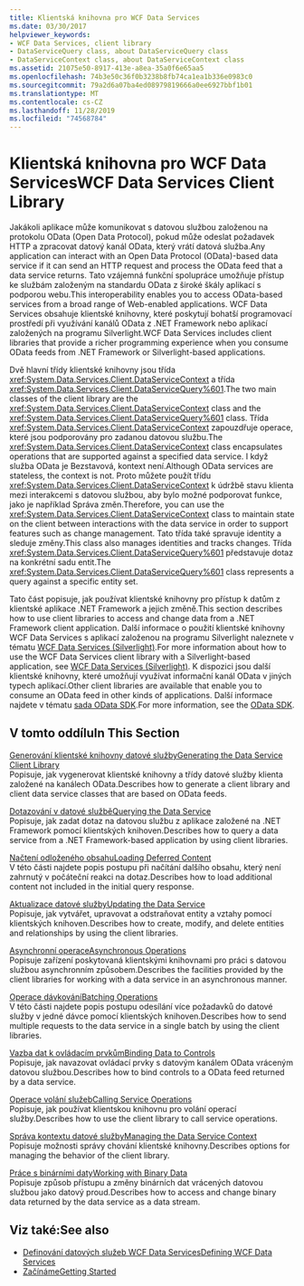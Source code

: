 ```yaml
---
title: Klientská knihovna pro WCF Data Services
ms.date: 03/30/2017
helpviewer_keywords:
- WCF Data Services, client library
- DataServiceQuery class, about DataServiceQuery class
- DataServiceContext class, about DataServiceContext class
ms.assetid: 21075e50-8917-413e-a8ea-35a0f6e65aa5
ms.openlocfilehash: 74b3e50c36f0b3238b8fb74ca1ea1b336e0983c0
ms.sourcegitcommit: 79a2d6a07ba4ed08979819666a0ee6927bbf1b01
ms.translationtype: MT
ms.contentlocale: cs-CZ
ms.lasthandoff: 11/28/2019
ms.locfileid: "74568784"
---
```

# <a name="wcf-data-services-client-library"></a><span data-ttu-id="2696b-102">Klientská knihovna pro WCF Data Services</span><span class="sxs-lookup"><span data-stu-id="2696b-102">WCF Data Services Client Library</span></span>
<span data-ttu-id="2696b-103">Jakákoli aplikace může komunikovat s datovou službou založenou na protokolu OData (Open Data Protocol), pokud může odeslat požadavek HTTP a zpracovat datový kanál OData, který vrátí datová služba.</span><span class="sxs-lookup"><span data-stu-id="2696b-103">Any application can interact with an Open Data Protocol (OData)-based data service if it can send an HTTP request and process the OData feed that a data service returns.</span></span> <span data-ttu-id="2696b-104">Tato vzájemná funkční spolupráce umožňuje přístup ke službám založeným na standardu OData z široké škály aplikací s podporou webu.</span><span class="sxs-lookup"><span data-stu-id="2696b-104">This interoperability enables you to access OData-based services from a broad range of Web-enabled applications.</span></span> <span data-ttu-id="2696b-105">WCF Data Services obsahuje klientské knihovny, které poskytují bohatší programovací prostředí při využívání kanálů OData z .NET Framework nebo aplikací založených na programu Silverlight.</span><span class="sxs-lookup"><span data-stu-id="2696b-105">WCF Data Services includes client libraries that provide a richer programming experience when you consume OData feeds from .NET Framework or Silverlight-based applications.</span></span>  
  
 <span data-ttu-id="2696b-106">Dvě hlavní třídy klientské knihovny jsou třída <xref:System.Data.Services.Client.DataServiceContext> a třída <xref:System.Data.Services.Client.DataServiceQuery%601>.</span><span class="sxs-lookup"><span data-stu-id="2696b-106">The two main classes of the client library are the <xref:System.Data.Services.Client.DataServiceContext> class and the <xref:System.Data.Services.Client.DataServiceQuery%601> class.</span></span> <span data-ttu-id="2696b-107">Třída <xref:System.Data.Services.Client.DataServiceContext> zapouzdřuje operace, které jsou podporovány pro zadanou datovou službu.</span><span class="sxs-lookup"><span data-stu-id="2696b-107">The <xref:System.Data.Services.Client.DataServiceContext> class encapsulates operations that are supported against a specified data service.</span></span> <span data-ttu-id="2696b-108">I když služba OData je Bezstavová, kontext není.</span><span class="sxs-lookup"><span data-stu-id="2696b-108">Although OData services are stateless, the context is not.</span></span> <span data-ttu-id="2696b-109">Proto můžete použít třídu <xref:System.Data.Services.Client.DataServiceContext> k údržbě stavu klienta mezi interakcemi s datovou službou, aby bylo možné podporovat funkce, jako je například Správa změn.</span><span class="sxs-lookup"><span data-stu-id="2696b-109">Therefore, you can use the <xref:System.Data.Services.Client.DataServiceContext> class to maintain state on the client between interactions with the data service in order to support features such as change management.</span></span> <span data-ttu-id="2696b-110">Tato třída také spravuje identity a sleduje změny.</span><span class="sxs-lookup"><span data-stu-id="2696b-110">This class also manages identities and tracks changes.</span></span> <span data-ttu-id="2696b-111">Třída <xref:System.Data.Services.Client.DataServiceQuery%601> představuje dotaz na konkrétní sadu entit.</span><span class="sxs-lookup"><span data-stu-id="2696b-111">The <xref:System.Data.Services.Client.DataServiceQuery%601> class represents a query against a specific entity set.</span></span>  
  
 <span data-ttu-id="2696b-112">Tato část popisuje, jak používat klientské knihovny pro přístup k datům z klientské aplikace .NET Framework a jejich změně.</span><span class="sxs-lookup"><span data-stu-id="2696b-112">This section describes how to use client libraries to access and change data from a .NET Framework client application.</span></span> <span data-ttu-id="2696b-113">Další informace o použití klientské knihovny WCF Data Services s aplikací založenou na programu Silverlight naleznete v tématu [WCF Data Services (Silverlight)](https://go.microsoft.com/fwlink/?LinkId=186016).</span><span class="sxs-lookup"><span data-stu-id="2696b-113">For more information about how to use the WCF Data Services client library with a Silverlight-based application, see [WCF Data Services (Silverlight)](https://go.microsoft.com/fwlink/?LinkId=186016).</span></span> <span data-ttu-id="2696b-114">K dispozici jsou další klientské knihovny, které umožňují využívat informační kanál OData v jiných typech aplikací.</span><span class="sxs-lookup"><span data-stu-id="2696b-114">Other client libraries are available that enable you to consume an OData feed in other kinds of applications.</span></span> <span data-ttu-id="2696b-115">Další informace najdete v tématu [sada OData SDK](https://go.microsoft.com/fwlink/?LinkID=185796).</span><span class="sxs-lookup"><span data-stu-id="2696b-115">For more information, see the [OData SDK](https://go.microsoft.com/fwlink/?LinkID=185796).</span></span>  
  
## <a name="in-this-section"></a><span data-ttu-id="2696b-116">V tomto oddílu</span><span class="sxs-lookup"><span data-stu-id="2696b-116">In This Section</span></span>  
 [<span data-ttu-id="2696b-117">Generování klientské knihovny datové služby</span><span class="sxs-lookup"><span data-stu-id="2696b-117">Generating the Data Service Client Library</span></span>](generating-the-data-service-client-library-wcf-data-services.md)  
 <span data-ttu-id="2696b-118">Popisuje, jak vygenerovat klientské knihovny a třídy datové služby klienta založené na kanálech OData.</span><span class="sxs-lookup"><span data-stu-id="2696b-118">Describes how to generate a client library and client data service classes that are based on OData feeds.</span></span>  
  
 [<span data-ttu-id="2696b-119">Dotazování v datové službě</span><span class="sxs-lookup"><span data-stu-id="2696b-119">Querying the Data Service</span></span>](querying-the-data-service-wcf-data-services.md)  
 <span data-ttu-id="2696b-120">Popisuje, jak zadat dotaz na datovou službu z aplikace založené na .NET Framework pomocí klientských knihoven.</span><span class="sxs-lookup"><span data-stu-id="2696b-120">Describes how to query a data service from a .NET Framework-based application by using client libraries.</span></span>  
  
 [<span data-ttu-id="2696b-121">Načtení odloženého obsahu</span><span class="sxs-lookup"><span data-stu-id="2696b-121">Loading Deferred Content</span></span>](loading-deferred-content-wcf-data-services.md)  
 <span data-ttu-id="2696b-122">V této části najdete popis postupu při načítání dalšího obsahu, který není zahrnutý v počáteční reakci na dotaz.</span><span class="sxs-lookup"><span data-stu-id="2696b-122">Describes how to load additional content not included in the initial query response.</span></span>  
  
 [<span data-ttu-id="2696b-123">Aktualizace datové služby</span><span class="sxs-lookup"><span data-stu-id="2696b-123">Updating the Data Service</span></span>](updating-the-data-service-wcf-data-services.md)  
 <span data-ttu-id="2696b-124">Popisuje, jak vytvářet, upravovat a odstraňovat entity a vztahy pomocí klientských knihoven.</span><span class="sxs-lookup"><span data-stu-id="2696b-124">Describes how to create, modify, and delete entities and relationships by using the client libraries.</span></span>  
  
 [<span data-ttu-id="2696b-125">Asynchronní operace</span><span class="sxs-lookup"><span data-stu-id="2696b-125">Asynchronous Operations</span></span>](asynchronous-operations-wcf-data-services.md)  
 <span data-ttu-id="2696b-126">Popisuje zařízení poskytovaná klientskými knihovnami pro práci s datovou službou asynchronním způsobem.</span><span class="sxs-lookup"><span data-stu-id="2696b-126">Describes the facilities provided by the client libraries for working with a data service in an asynchronous manner.</span></span>  
  
 [<span data-ttu-id="2696b-127">Operace dávkování</span><span class="sxs-lookup"><span data-stu-id="2696b-127">Batching Operations</span></span>](batching-operations-wcf-data-services.md)  
 <span data-ttu-id="2696b-128">V této části najdete popis postupu odesílání více požadavků do datové služby v jedné dávce pomocí klientských knihoven.</span><span class="sxs-lookup"><span data-stu-id="2696b-128">Describes how to send multiple requests to the data service in a single batch by using the client libraries.</span></span>  
  
 [<span data-ttu-id="2696b-129">Vazba dat k ovládacím prvkům</span><span class="sxs-lookup"><span data-stu-id="2696b-129">Binding Data to Controls</span></span>](binding-data-to-controls-wcf-data-services.md)  
 <span data-ttu-id="2696b-130">Popisuje, jak navazovat ovládací prvky s datovým kanálem OData vráceným datovou službou.</span><span class="sxs-lookup"><span data-stu-id="2696b-130">Describes how to bind controls to a OData feed returned by a data service.</span></span>  
  
 [<span data-ttu-id="2696b-131">Operace volání služeb</span><span class="sxs-lookup"><span data-stu-id="2696b-131">Calling Service Operations</span></span>](calling-service-operations-wcf-data-services.md)  
 <span data-ttu-id="2696b-132">Popisuje, jak používat klientskou knihovnu pro volání operací služby.</span><span class="sxs-lookup"><span data-stu-id="2696b-132">Describes how to use the client library to call service operations.</span></span>  
  
 [<span data-ttu-id="2696b-133">Správa kontextu datové služby</span><span class="sxs-lookup"><span data-stu-id="2696b-133">Managing the Data Service Context</span></span>](managing-the-data-service-context-wcf-data-services.md)  
 <span data-ttu-id="2696b-134">Popisuje možnosti správy chování klientské knihovny.</span><span class="sxs-lookup"><span data-stu-id="2696b-134">Describes options for managing the behavior of the client library.</span></span>  
  
 [<span data-ttu-id="2696b-135">Práce s binárními daty</span><span class="sxs-lookup"><span data-stu-id="2696b-135">Working with Binary Data</span></span>](working-with-binary-data-wcf-data-services.md)  
 <span data-ttu-id="2696b-136">Popisuje způsob přístupu a změny binárních dat vrácených datovou službou jako datový proud.</span><span class="sxs-lookup"><span data-stu-id="2696b-136">Describes how to access and change binary data returned by the data service as a data stream.</span></span>  
  
## <a name="see-also"></a><span data-ttu-id="2696b-137">Viz také:</span><span class="sxs-lookup"><span data-stu-id="2696b-137">See also</span></span>

- [<span data-ttu-id="2696b-138">Definování datových služeb WCF Data Services</span><span class="sxs-lookup"><span data-stu-id="2696b-138">Defining WCF Data Services</span></span>](defining-wcf-data-services.md)
- [<span data-ttu-id="2696b-139">Začínáme</span><span class="sxs-lookup"><span data-stu-id="2696b-139">Getting Started</span></span>](getting-started-with-wcf-data-services.md)
